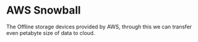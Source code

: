 ﻿# AWS Snowball

The Offline storage devices provided by AWS, through this we can transfer even petabyte size of data to cloud.

